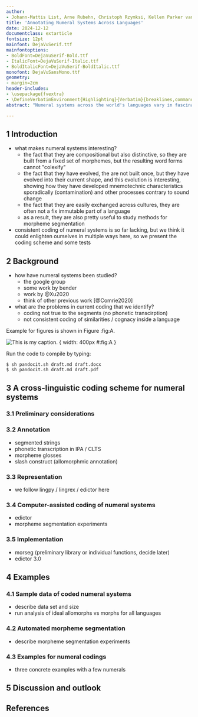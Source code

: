 ```yaml
---
author:
- Johann-Mattis List, Arne Rubehn, Christoph Rzymksi, Kellen Parker van Dam 
title: 'Annotating Numeral Systems Across Languages'
date: 2024-12-12
documentclass: extarticle
fontsize: 12pt
mainfont: DejaVuSerif.ttf
mainfontoptions:
- BoldFont=DejaVuSerif-Bold.ttf
- ItalicFont=DejaVuSerif-Italic.ttf
- BoldItalicFont=DejaVuSerif-BoldItalic.ttf
monofont: DejaVuSansMono.ttf
geometry:
- margin=2cm
header-includes:
- \usepackage{fvextra}
- \DefineVerbatimEnvironment{Highlighting}{Verbatim}{breaklines,commandchars=\\\{\}}
abstract: "Numeral systems across the world's languages vary in fascinating ways, both regarding their synchronic structure and the diachronic processes that determined how they evolved in their current shape. For a proper comparison of numeral systems across different languages, however, it is important to code them in a standardized form that allows for the comparison of basic properties. Here, we present a simple but effective coding scheme for numeral annotation, along with a workflow that helps to code numeral systems in a computer-assisted manner. We illustrate the basic aspects of this workflow and provide sample data including numeral systems form 20 language varieties."

---
```




## 1 Introduction

- what makes numeral systems interesting?
  * the fact that they are compositional but also distinctive, so they are built from a fixed set of morphemes, but the resulting word forms cannot "colexify"
  * the fact that they have evolved, the are not built once, but they have evolved into their current shape, and this evolution is interesting, showing how they have developed mnemotechnic characteristics sporadically (contamination) and other processes contrary to sound change
  * the fact that they are easily exchanged across cultures, they are often not a fix immutable part of a language
  * as a result, they are also pretty useful to study methods for morpheme segmentation
- consistent coding of numeral systems is so far lacking, but we think it could enlighten ourselves in multiple ways here, so we present the coding scheme and some tests

 
## 2 Background

- how have numeral systems been studied? 
  * the google group
  * some work by bender
  * work by @Xu2020
  * think of other previous work [@Comrie2020]
- what are the problems in current coding that we identify?
  * coding not true to the segments (no phonetic transcirption)
  * not consistent coding of similarities / cognacy inside a language


Example for figures is shown in Figure :fig:A.

![This is my caption.](image.png) { width: 400px #:fig:A }

Run the code to compile by typing:

```
$ sh pandocit.sh draft.md draft.docx
$ sh pandocit.sh draft.md draft.pdf
```


## 3 A cross-linguistic coding scheme for numeral systems

### 3.1 Preliminary considerations

### 3.2 Annotation

- segmented strings
- phonetic transcription in IPA / CLTS
- morpheme glosses
- slash construct (allomorphmic annotation)

### 3.3 Representation

- we follow lingpy / lingrex / edictor here

### 3.4 Computer-assisted coding of numeral systems

- edictor 
- morpheme segmentation experiments

### 3.5 Implementation

- morseg (preliminary library or individual functions, decide later)
- edictor 3.0

## 4 Examples

### 4.1 Sample data of coded numeral systems

- describe data set and size
- run analysis of ideal allomorphs vs morphs for all languages


### 4.2 Automated morpheme segmentation

- describe morpheme segmentation experiments

### 4.3 Examples for numeral codings

- three concrete examples with a few numerals

## 5 Discussion and outlook

## References

<div id="refs"></div>

</div>
